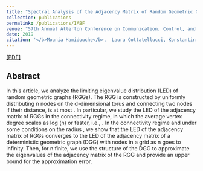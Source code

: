 ```yaml
---
title: "Spectral Analysis of the Adjacency Matrix of Random Geometric Graphs"
collection: publications
permalink: /publications/IABF
venue: "57th Annual Allerton Conference on Communication, Control, and Computing, Sep. 2019, Illinois, USA. "
date: 2019
citation: '</b>Mounia Hamidouche</b>,  Laura Cottatellucci, Konstantin Avrachenkov'
---
```


[[PDF]](https://mouniahamidouche.github.io/files/SAAMRGG.pdf)

## Abstract
In this article, we analyze the limiting eigenvalue distribution (LED) of random geometric graphs (RGGs). The RGG is constructed by uniformly distributing n nodes on the d-dimensional torus  and connecting two nodes if their distance,  is at most . In particular, we study the LED of the adjacency matrix of RGGs in the connectivity regime, in which the average vertex degree scales as log (n) or faster, i.e., . In the connectivity regime and under some conditions on the radius , we show that the LED of the adjacency matrix of RGGs converges to the LED of the adjacency matrix of a deterministic geometric graph (DGG) with nodes in a grid as n goes to infinity. Then, for n finite, we use the structure of the DGG to approximate the eigenvalues of the adjacency matrix of the RGG and provide an upper bound for the approximation error.